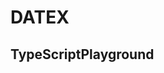 # DATEX

<!-- ## DatexPlayground -->

<!-- <DatexPlayground /> -->

## TypeScriptPlayground

<TypeScriptPlayground />

